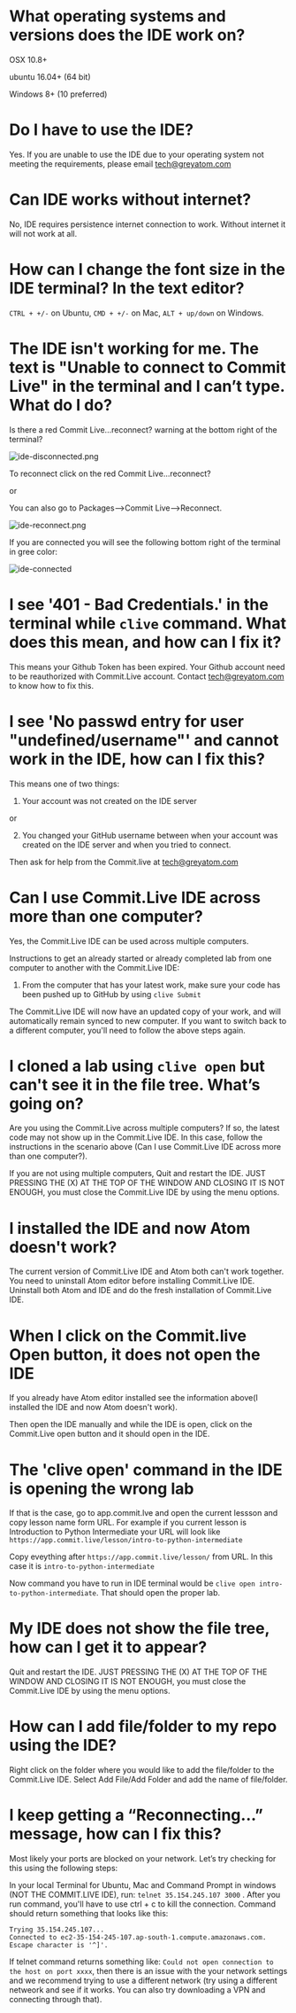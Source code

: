 # What operating systems and versions does the IDE work on?

OSX 10.8+

ubuntu 16.04+ (64 bit)

Windows 8+ (10 preferred)

# Do I have to use the IDE?

Yes. If you are unable to use the IDE due to your operating system not meeting the requirements, please email tech@greyatom.com

# Can IDE works without internet?

No, IDE requires persistence internet connection to work. Without internet it will not work at all.

# How can I change the font size in the IDE terminal? In the text editor?

`CTRL + +/-` on Ubuntu, `CMD + +/-` on Mac, `ALT + up/down` on Windows.

# The IDE isn't working for me. The text is "Unable to connect to Commit Live" in the terminal and I can’t type. What do I do?

Is there a red Commit Live...reconnect? warning at the bottom right of the terminal? 

![ide-disconnected.png](https://raw.githubusercontent.com/commit-live-students/help-center/master/ide-disconnected.png)

To reconnect click on the red Commit Live...reconnect? 

or

You can also go to Packages-->Commit Live-->Reconnect.

![ide-reconnect.png](https://raw.githubusercontent.com/commit-live-students/help-center/master/ide-reconnect.png)

If you are connected you will see the following bottom right of the terminal in gree color:

![ide-connected](https://raw.githubusercontent.com/commit-live-students/help-center/master/ide-connected.jpg)

# I see '401 - Bad Credentials.' in the terminal while `clive` command. What does this mean, and how can I fix it?

This means your Github Token has been expired. Your Github account need to be reauthorized with Commit.Live account. Contact tech@greyatom.com to know how to fix this.

# I see 'No passwd entry for user "undefined/username"' and cannot work in the IDE, how can I fix this?

This means one of two things:

1. Your account was not created on the IDE server

or

2. You changed your GitHub username between when your account was created on the IDE server and when you tried to connect.

Then ask for help from the Commit.live at tech@greyatom.com

# Can I use Commit.Live IDE across more than one computer? 

Yes, the Commit.Live IDE can be used across multiple computers.

Instructions to get an already started or already completed lab from one computer to another with the Commit.Live IDE:

1. From the computer that has your latest work, make sure your code has been pushed up to GitHub by using `clive Submit`

The Commit.Live IDE will now have an updated copy of your work, and will automatically remain synced to new computer. If you want to switch back to a different computer, you'll need to follow the above steps again.

# I cloned a lab using `clive open` but can't see it in the file tree. What’s going on?

Are you using the Commit.Live across multiple computers? If so, the latest code may not show up in the Commit.Live IDE. In this case, follow the instructions in the scenario above (Can I use Commit.Live IDE across more than one computer?).

If you are not using multiple computers, Quit and restart the IDE. JUST PRESSING THE (X) AT THE TOP OF THE WINDOW AND CLOSING IT IS NOT ENOUGH, you must close the Commit.Live IDE by using the menu options.

# I installed the IDE and now Atom doesn't work?

The current version of Commit.Live IDE and Atom both can't work together. You need to uninstall Atom editor before installing Commit.Live IDE. Uninstall both Atom and IDE and do the fresh installation of Commit.Live IDE.

# When I click on the Commit.live Open button, it does not open the IDE

If you already have Atom editor installed see the information above(I installed the IDE and now Atom doesn't work). 

Then open the IDE manually and while the IDE is open, click on the Commit.Live open button and it should open in the IDE.

# The 'clive open' command in the IDE is opening the wrong lab

If that is the case, go to app.commit.lve and open the current lessson and copy lesson name form URL. For example if you current lesson is Introduction to Python Intermediate your URL will look like `https://app.commit.live/lesson/intro-to-python-intermediate`

Copy eveything after `https://app.commit.live/lesson/` from URL. In this case it is `intro-to-python-intermediate`

Now command you have to run in IDE terminal would be `clive open intro-to-python-intermediate`. That should open the proper lab.

# My IDE does not show the file tree, how can I get it to appear? 

Quit and restart the IDE. JUST PRESSING THE (X) AT THE TOP OF THE WINDOW AND CLOSING IT IS NOT ENOUGH, you must close the Commit.Live IDE by using the menu options.


# How can I add file/folder to my repo using the IDE?

Right click on the folder where you would like to add the file/folder to the Commit.Live IDE. Select Add File/Add Folder and add the name of file/folder. 

# I keep getting a “Reconnecting...” message, how can I fix this?

Most likely your ports are blocked on your network. Let’s try checking for this using the following steps:

In your local Terminal for Ubuntu, Mac and Command Prompt in windows (NOT THE COMMIT.LIVE IDE), 
run: `telnet 35.154.245.107 3000` . After you run command, you'll have to use ctrl + c to kill the connection. Command should return something that looks like this:

```
Trying 35.154.245.107...
Connected to ec2-35-154-245-107.ap-south-1.compute.amazonaws.com.
Escape character is '^]'.
```

If telnet command returns something like: `Could not open connection to the host on port xxxx`, then there is an issue with the your network settings and we recommend trying to use a different network (try using a different netweork and see if it works. You can also try downloading a VPN and connecting through that).


